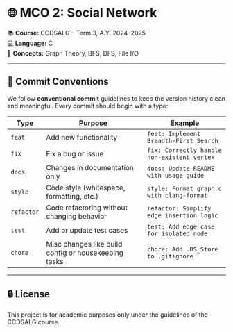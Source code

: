 # 🌐 MCO 2: Social Network

📚 **Course:** CCDSALG – Term 3, A.Y. 2024–2025<br>
💻 **Language:** C<br>
🧠 **Concepts:** Graph Theory, BFS, DFS, File I/O<br>

---

## 💬 Commit Conventions

We follow **conventional commit** guidelines to keep the version history clean and meaningful. Every commit should begin with a type:

| Type       | Purpose                                              | Example                                     |
| ---------- | ---------------------------------------------------- | ------------------------------------------- |
| `feat`     | Add new functionality                                | `feat: Implement Breadth-First Search`      |
| `fix`      | Fix a bug or issue                                   | `fix: Correctly handle non-existent vertex` |
| `docs`     | Changes in documentation only                        | `docs: Update README with usage guide`      |
| `style`    | Code style (whitespace, formatting, etc.)            | `style: Format graph.c with clang-format`   |
| `refactor` | Code refactoring without changing behavior           | `refactor: Simplify edge insertion logic`   |
| `test`     | Add or update test cases                             | `test: Add edge case for isolated node`     |
| `chore`    | Misc changes like build config or housekeeping tasks | `chore: Add .DS_Store to .gitignore`        |

---

## 🔒 License

This project is for academic purposes only under the guidelines of the CCDSALG course.
